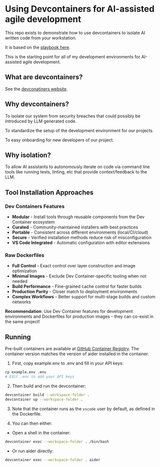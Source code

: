 # Using Devcontainers for AI-assisted agile development

This repo exists to demonstrate how to use devcontainers
to isolate AI written code from your workstation.

It is based on the [playbook here](https://github.com/mikegehard/ai-assisted-agile-development/blob/main/playbooks/ai-generated-code-execution.md).

This is the starting point for all of my development environments for
AI-assisted agile development.

## What are devcontainers?
See the [devconatiners website](https://containers.dev/).

## Why devcontainers?

To isolate our system from security breaches that could possibly be introduced
by LLM generated code.

To standardize the setup of the development environment for our projects.

To easy onboarding for new developers of our project.

## Why isolation?

To allow AI assistants to autonomously iterate on code via command line
tools like running tests, linting, etc that provide context/feedback
to the LLM.

## Tool Installation Approaches

### Dev Containers Features
- **Modular** - Install tools through reusable components from the Dev Container ecosystem
- **Curated** - Community-maintained installers with best practices
- **Portable** - Consistent across different environments (local/CI/cloud)
- **Secure** - Verified installation methods reduce risk of misconfiguration
- **VS Code Integrated** - Automatic configuration with editor extensions

### Raw Dockerfiles
- **Full Control** - Exact control over layer construction and image optimization
- **Minimal Images** - Exclude Dev Container-specific tooling when not needed
- **Build Performance** - Fine-grained cache control for faster builds
- **Production Parity** - Closer match to deployment environments
- **Complex Workflows** - Better support for multi-stage builds and custom networks

**Recommendation**: Use Dev Container features for development environments and Dockerfiles for production images - they can co-exist in the same project!

## Running

Pre-built containers are available at [GitHub Container Registry](https://github.com/mikegehard/devcontainers-for-isolation/pkgs/container/devcontainers-for-isolation). 
The container version matches the version of aider installed in the container.

1. First, copy example.env to .env and fill in your API keys:
```bash
cp example.env .env
# Edit .env to add your API keys
```

2. Then build and run the devcontainer:
```bash
devcontainer build --workspace-folder .
devcontainer up --workspace-folder .
```

3. Note that the container runs as the `vscode` user by default, as defined in the Dockerfile.

4. You can then either:
- Open a shell in the container:
```bash
devcontainer exec --workspace-folder . /bin/bash
```
- Or run aider directly:
```bash
devcontainer exec --workspace-folder . aider
```
